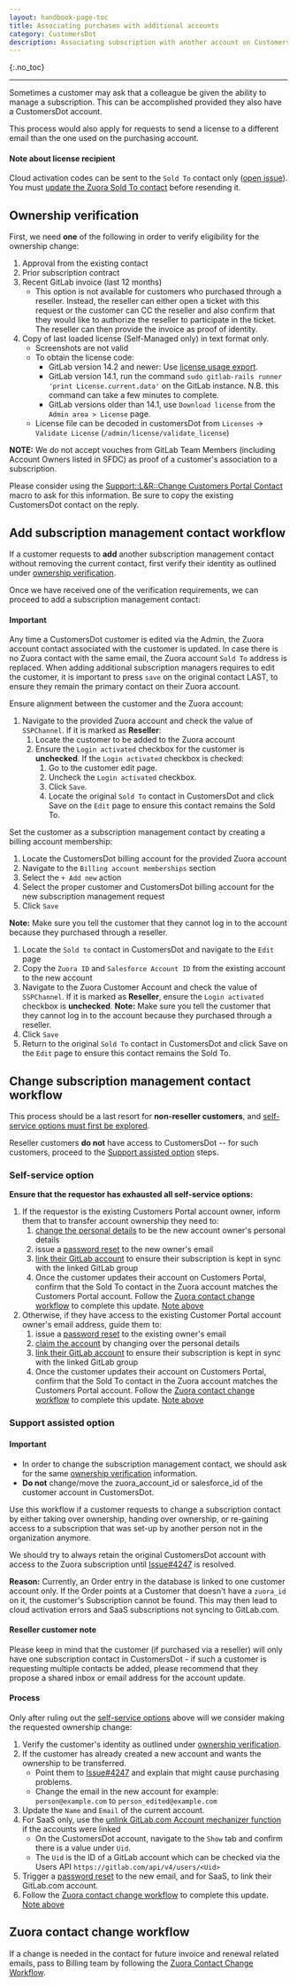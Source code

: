 ```yaml
---
layout: handbook-page-toc
title: Associating purchases with additional accounts
category: CustomersDot
description: Associating subscription with another account on CustomersDot account and for changing primary contact.
---
```


{:.no_toc}

----

Sometimes a customer may ask that a colleague be given the ability to manage a
subscription. This can be accomplished provided they also have a CustomersDot
account.

This process would also apply for requests to send a license to a different email
than the one used on the purchasing account.

#### Note about license recipient

Cloud activation codes can be sent to the `Sold To` contact only ([open issue](https://gitlab.com/gitlab-org/fulfillment-meta/-/issues/648)). You must [update the Zuora Sold To contact](#zuora-contact-change-workflow) before resending it.

## Ownership verification

First, we need **one** of the following in order to verify eligibility for the
ownership change:

1. Approval from the existing contact
1. Prior subscription contract
1. Recent GitLab invoice (last 12 months)
   - This option is not available for customers who purchased through a reseller. Instead, the reseller can either open a ticket with this request or the customer can CC the reseller and also confirm that they would like to authorize the reseller to participate in the ticket. The reseller can then provide the invoice as proof of identity.
1. Copy of last loaded license (Self-Managed only) in text format only.
   - Screenshots are not valid
   - To obtain the license code:
     - GitLab version 14.2 and newer: Use [license usage export](https://docs.gitlab.com/ee/subscriptions/self_managed/index.html#export-your-license-usage).
     - GitLab version 14.1, run the command `sudo gitlab-rails runner 'print License.current.data'` on the GitLab instance. N.B. this command can take a few minutes to complete.
     - GitLab versions older than 14.1, use `Download license` from the `Admin area > License` page.
   - License file can be decoded in customersDot from `Licenses` -> `Validate License` (`/admin/license/validate_license`)

**NOTE:** We do not accept vouches from GitLab Team Members (including Account Owners listed in SFDC) as proof of a customer's association to a subscription.

Please consider using the [Support::L&R::Change Customers Portal Contact](https://gitlab.com/gitlab-com/support/support-ops/zendesk-global/macros/-/blob/master/macros/active/Support/Self-Managed/Change%20Customers%20Portal%20Contact.yaml) macro to ask for this information. Be sure to copy the existing CustomersDot contact on the reply.

## Add subscription management contact workflow

If a customer requests to **add** another subscription management contact without removing the current contact,
first verify their identity as outlined under [ownership verification](#ownership-verification).

Once we have received one of the verification requirements, we can proceed to add a subscription management contact:

#### Important

Any time a CustomersDot customer is edited via the Admin, the Zuora account contact associated with the customer is updated. In case there is no Zuora contact with the same email, the Zuora account `Sold To` address is replaced. When adding additional subscription managers requires to edit the customer, it is important to press `save` on the original contact LAST, to ensure they remain the primary contact on their Zuora account.

Ensure alignment between the customer and the Zuora account:

1. Navigate to the provided Zuora account and check the value of `SSPChannel`. If it is marked as **Reseller**:
    1. Locate the customer to be added to the Zuora account
    1. Ensure the `Login activated` checkbox for the customer is **unchecked**. If the `Login activated` checkbox is checked:
       1. Go to the customer edit page.
       1. Uncheck the `Login activated` checkbox.
       1. Click `Save`.
       1. Locate the original `Sold To` contact in CustomersDot and click Save on the `Edit` page to ensure this contact remains the Sold To.

Set the customer as a subscription management contact by creating a billing account membership:

1. Locate the CustomersDot billing account for the provided Zuora account
1. Navigate to the `Billing account memberships` section
1. Select the `+ Add new` action
1. Select the proper customer and CustomersDot billing account for the new subscription management request
1. Click `Save`


**Note:** Make sure you tell the customer that they cannot log in to the account because they purchased through a reseller.


1. Locate the `Sold to` contact in CustomersDot and navigate to the `Edit` page
1. Copy the `Zuora ID` and `Salesforce Account ID` from the existing account to the new account
1. Navigate to the Zuora Customer Account and check the value of `SSPChannel`. If it is marked as **Reseller**, ensure the `Login activated` checkbox is **unchecked**.
**Note:** Make sure you tell the customer that they cannot log in to the account because they purchased through a reseller.
1. Click `Save`
1. Return to the original `Sold To` contact in CustomersDot and click Save on the `Edit` page to ensure this contact remains the Sold To.



## Change subscription management contact workflow

This process should be a last resort for **non-reseller customers**, and [self-service options must first be explored](https://docs.gitlab.com/ee/subscriptions/#change-account-owner-information).

Reseller customers **do not** have access to CustomersDot -- for such customers, proceed to the [Support assisted option](#support-assisted-option) steps.

### Self-service option

**Ensure that the requestor has exhausted all self-service options:**

1. If the requestor is the existing Customers Portal account owner, inform them that
   to transfer account ownership they need to:
   1. [change the personal details](https://docs.gitlab.com/ee/subscriptions/#change-account-owner-information)
      to be the new account owner's personal details
   2. issue a
      [password reset](https://customers.gitlab.com/customers/password/new)
      to the new owner's email
   3. [link their GitLab account](https://docs.gitlab.com/ee/subscriptions/#change-the-linked-account)
      to ensure their subscription is kept in sync with the linked GitLab group
   4. Once the customer updates their account on Customers Portal, confirm that the Sold To contact in the
      Zuora account matches the Customers Portal account.
      Follow the [Zuora contact change workflow](#zuora-contact-change-workflow) to complete this update. [Note above](#note-about-license-recipient)
1. Otherwise, if they have access to the existing Customer Portal account owner's
   email address, guide them to:
   1. issue a [password reset](https://customers.gitlab.com/customers/password/new)
      to the existing owner's email
   2. [claim the account](https://docs.gitlab.com/ee/subscriptions/#change-account-owner-information)
      by changing over the personal details
   3. [link their GitLab account](https://docs.gitlab.com/ee/subscriptions/#change-the-linked-account)
      to ensure their subscription is kept in sync with the linked GitLab group
   4. Once the customer updates their account on Customers Portal, confirm that the Sold To contact in the
      Zuora account matches the Customers Portal account.
      Follow the [Zuora contact change workflow](#zuora-contact-change-workflow) to complete this update. [Note above](#note-about-license-recipient)

### Support assisted option

#### Important

- In order to change the subscription management contact, we should ask for the same [ownership verification](#ownership-verification) information.
- **Do not** change/move the zuora_account_id or salesforce_id of the customer account in CustomersDot.

Use this workflow if a customer requests to change a subscription contact by either taking over ownership,
handing over ownership, or re-gaining access to a subscription that was set-up by another person not in the
organization anymore.

We should try to always retain the original CustomersDot account with access to the Zuora subscription
until [Issue#4247](https://gitlab.com/gitlab-org/customers-gitlab-com/-/issues/4247) is resolved.

**Reason:**
Currently, an Order entry in the database is linked to one customer account only.
If the Order points at a Customer that doesn't have a `zuora_id` on it, the customer's Subscription cannot be found.
This may then lead to cloud activation errors and SaaS subscriptions not syncing to GitLab.com.

#### Reseller customer note

Please keep in mind that the customer (if purchased via a reseller) will only have one subscription contact in CustomersDot -
if such a customer is requesting multiple contacts be added, please recommend that they propose a shared inbox or email address for the account update.

#### Process

Only after ruling out the [self-service options](#self-service-option) above will we consider making
the requested ownership change:

1. Verify the customer's identity as outlined under [ownership verification](#ownership-verification).
1. If the customer has already created a new account and wants the ownership to be transferred.
    - Point them to [Issue#4247](https://gitlab.com/gitlab-org/customers-gitlab-com/-/issues/4247) and explain that might cause purchasing problems.
    - Change the email in the new account for example: `person@example.com` to `person_edited@example.com`
1. Update the `Name` and `Email` of the current account.
1. For SaaS only, use the [unlink GitLab.com Account mechanizer function](mechanizer.html#unlink-gitlabcom-account) if the accounts were linked
   - On the CustomersDot account, navigate to the `Show` tab and confirm there is a value under `Uid`.
   - The `Uid` is the ID of a GitLab account which can be checked via the Users API `https://gitlab.com/api/v4/users/<Uid>`
1. Trigger a [password reset](https://customers.gitlab.com/customers/password/new) to the new email, and for SaaS, to link their GitLab.com account.
1. Follow the [Zuora contact change workflow](#zuora-contact-change-workflow) to complete this update. [Note above](#note-about-license-recipient)

## Zuora contact change workflow

If a change is needed in the contact for future invoice and renewal related emails,
pass to Billing team by following the [Zuora Contact Change Workflow](https://about.gitlab.com/handbook/support/license-and-renewals/workflows/billing_contact_change_payments.html#zuora-contact-change).
